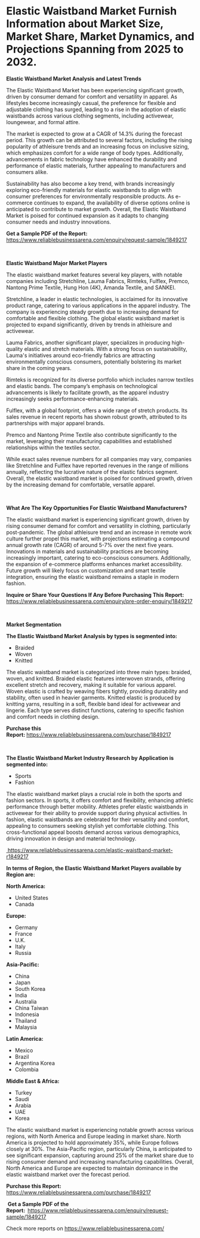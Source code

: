 <p><h1>Elastic Waistband Market Furnish Information about Market Size, Market Share, Market Dynamics, and Projections Spanning from 2025 to 2032.</h1></p><p><strong>Elastic Waistband Market Analysis and Latest Trends</strong></p>
<p><p>The Elastic Waistband Market has been experiencing significant growth, driven by consumer demand for comfort and versatility in apparel. As lifestyles become increasingly casual, the preference for flexible and adjustable clothing has surged, leading to a rise in the adoption of elastic waistbands across various clothing segments, including activewear, loungewear, and formal attire.</p><p>The market is expected to grow at a CAGR of 14.3% during the forecast period. This growth can be attributed to several factors, including the rising popularity of athleisure trends and an increasing focus on inclusive sizing, which emphasizes comfort for a wide range of body types. Additionally, advancements in fabric technology have enhanced the durability and performance of elastic materials, further appealing to manufacturers and consumers alike.</p><p>Sustainability has also become a key trend, with brands increasingly exploring eco-friendly materials for elastic waistbands to align with consumer preferences for environmentally responsible products. As e-commerce continues to expand, the availability of diverse options online is anticipated to contribute to market growth. Overall, the Elastic Waistband Market is poised for continued expansion as it adapts to changing consumer needs and industry innovations.</p></p>
<p><strong>Get a Sample PDF of the Report:&nbsp;</strong> <a href="https://www.reliablebusinessarena.com/enquiry/request-sample/1849217?utm_campaign=2138&utm_medium=2&utm_source=Github&utm_content=ia&utm_term=08022025&utm_id=elastic-waistband">https://www.reliablebusinessarena.com/enquiry/request-sample/1849217</a></p>
<p>&nbsp;</p>
<p><strong>Elastic Waistband Major Market Players</strong></p>
<p><p>The elastic waistband market features several key players, with notable companies including Stretchline, Lauma Fabrics, Rimteks, Fulflex, Premco, Nantong Prime Textile, Hung Hon (4K), Amanda Textile, and SANKEI. </p><p>Stretchline, a leader in elastic technologies, is acclaimed for its innovative product range, catering to various applications in the apparel industry. The company is experiencing steady growth due to increasing demand for comfortable and flexible clothing. The global elastic waistband market is projected to expand significantly, driven by trends in athleisure and activewear.</p><p>Lauma Fabrics, another significant player, specializes in producing high-quality elastic and stretch materials. With a strong focus on sustainability, Lauma's initiatives around eco-friendly fabrics are attracting environmentally conscious consumers, potentially bolstering its market share in the coming years.</p><p>Rimteks is recognized for its diverse portfolio which includes narrow textiles and elastic bands. The company’s emphasis on technological advancements is likely to facilitate growth, as the apparel industry increasingly seeks performance-enhancing materials.</p><p>Fulflex, with a global footprint, offers a wide range of stretch products. Its sales revenue in recent reports has shown robust growth, attributed to its partnerships with major apparel brands.</p><p>Premco and Nantong Prime Textile also contribute significantly to the market, leveraging their manufacturing capabilities and established relationships within the textiles sector. </p><p>While exact sales revenue numbers for all companies may vary, companies like Stretchline and Fulflex have reported revenues in the range of millions annually, reflecting the lucrative nature of the elastic fabrics segment. Overall, the elastic waistband market is poised for continued growth, driven by the increasing demand for comfortable, versatile apparel.</p></p>
<p>&nbsp;</p>
<p><strong>What Are The Key Opportunities For Elastic Waistband Manufacturers?</strong></p>
<p><p>The elastic waistband market is experiencing significant growth, driven by rising consumer demand for comfort and versatility in clothing, particularly post-pandemic. The global athleisure trend and an increase in remote work culture further propel this market, with projections estimating a compound annual growth rate (CAGR) of around 5-7% over the next five years. Innovations in materials and sustainability practices are becoming increasingly important, catering to eco-conscious consumers. Additionally, the expansion of e-commerce platforms enhances market accessibility. Future growth will likely focus on customization and smart textile integration, ensuring the elastic waistband remains a staple in modern fashion.</p></p>
<p><strong>Inquire or Share Your Questions If Any Before Purchasing This Report:</strong> <a href="https://www.reliablebusinessarena.com/enquiry/pre-order-enquiry/1849217?utm_campaign=2138&utm_medium=2&utm_source=Github&utm_content=ia&utm_term=08022025&utm_id=elastic-waistband">https://www.reliablebusinessarena.com/enquiry/pre-order-enquiry/1849217</a></p>
<p>&nbsp;</p>
<p><strong>Market Segmentation</strong></p>
<p><strong>The Elastic Waistband Market Analysis by types is segmented into:</strong></p>
<p><ul><li>Braided</li><li>Woven</li><li>Knitted</li></ul></p>
<p><p>The elastic waistband market is categorized into three main types: braided, woven, and knitted. Braided elastic features interwoven strands, offering excellent stretch and recovery, making it suitable for various apparel. Woven elastic is crafted by weaving fibers tightly, providing durability and stability, often used in heavier garments. Knitted elastic is produced by knitting yarns, resulting in a soft, flexible band ideal for activewear and lingerie. Each type serves distinct functions, catering to specific fashion and comfort needs in clothing design.</p></p>
<p><strong>Purchase this Report:&nbsp;</strong><a href="https://www.reliablebusinessarena.com/purchase/1849217?utm_campaign=2138&utm_medium=2&utm_source=Github&utm_content=ia&utm_term=08022025&utm_id=elastic-waistband">https://www.reliablebusinessarena.com/purchase/1849217</a></p>
<p>&nbsp;</p>
<p><strong>The Elastic Waistband Market Industry Research by Application is segmented into:</strong></p>
<p><ul><li>Sports</li><li>Fashion</li></ul></p>
<p><p>The elastic waistband market plays a crucial role in both the sports and fashion sectors. In sports, it offers comfort and flexibility, enhancing athletic performance through better mobility. Athletes prefer elastic waistbands in activewear for their ability to provide support during physical activities. In fashion, elastic waistbands are celebrated for their versatility and comfort, appealing to consumers seeking stylish yet comfortable clothing. This cross-functional appeal boosts demand across various demographics, driving innovation in design and material technology.</p></p>
<p><a href="https://www.reliablebusinessarena.com/elastic-waistband-market-r1849217?utm_campaign=2138&utm_medium=2&utm_source=Github&utm_content=ia&utm_term=08022025&utm_id=elastic-waistband">&nbsp;https://www.reliablebusinessarena.com/elastic-waistband-market-r1849217</a></p>
<p><strong>In terms of Region, the Elastic Waistband Market Players available by Region are:</strong></p>
<p>
    <p> <strong> North America: </strong>
        <ul>
            <li>United States</li>
            <li>Canada</li>
        </ul>
        </p> 
    <p> <strong> Europe: </strong>
        <ul>
            <li>Germany</li>
            <li>France</li>
            <li>U.K.</li>
            <li>Italy</li>
            <li>Russia</li>
        </ul>
        </p> 
    <p> <strong> Asia-Pacific: </strong>
        <ul>
            <li>China</li>
            <li>Japan</li>
            <li>South Korea</li>
            <li>India</li>
            <li>Australia</li>
            <li>China Taiwan</li>
            <li>Indonesia</li>
            <li>Thailand</li>
            <li>Malaysia</li>
        </ul>
        </p> 
    <p> <strong> Latin America: </strong>
        <ul>
            <li>Mexico</li>
            <li>Brazil</li>
            <li>Argentina Korea</li>
            <li>Colombia</li>
        </ul>
        </p> 
    <p> <strong> Middle East & Africa: </strong>
        <ul>
            <li>Turkey</li>
            <li>Saudi</li>
            <li>Arabia</li>
            <li>UAE</li>
            <li>Korea</li>
        </ul>
    </p>
    </p>
<p><p>The elastic waistband market is experiencing notable growth across various regions, with North America and Europe leading in market share. North America is projected to hold approximately 35%, while Europe follows closely at 30%. The Asia-Pacific region, particularly China, is anticipated to see significant expansion, capturing around 25% of the market share due to rising consumer demand and increasing manufacturing capabilities. Overall, North America and Europe are expected to maintain dominance in the elastic waistband market over the forecast period.</p></p>
<p><strong>Purchase this Report: </strong><a href="https://www.reliablebusinessarena.com/purchase/1849217?utm_campaign=2138&utm_medium=2&utm_source=Github&utm_content=ia&utm_term=08022025&utm_id=elastic-waistband">https://www.reliablebusinessarena.com/purchase/1849217</a></p>
<p>&nbsp;<strong>Get a Sample PDF of the Report:&nbsp;&nbsp;</strong><a href="https://www.reliablebusinessarena.com/enquiry/request-sample/1849217?utm_campaign=2138&utm_medium=2&utm_source=Github&utm_content=ia&utm_term=08022025&utm_id=elastic-waistband">https://www.reliablebusinessarena.com/enquiry/request-sample/1849217</a></p>
<p><strong></strong></p>
<p>Check more reports on <a href="https://www.reliablebusinessarena.com/?utm_campaign=2138&utm_medium=2&utm_source=Github&utm_content=ia&utm_term=08022025&utm_id=elastic-waistband">https://www.reliablebusinessarena.com/</a></p>